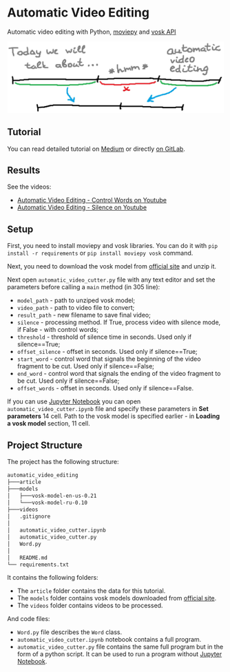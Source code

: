 # Automatic Video Editing

Automatic video editing with Python, [moviepy](https://zulko.github.io/moviepy/) and [vosk API](https://alphacephei.com/vosk/)

![video_editing.JPG](./article/img/video_editing_preview.jpg)

## Tutorial

You can read detailed tutorial on [Medium]() or directly [on GitLab](https://gitlab.com/Winston-90/automatic_video_editing/-/blob/main/article/article.md).

## Results

See the videos:
- [Automatic Video Editing - Control Words on Youtube](https://www.youtube.com/watch?v=Y8HlXMrDBrc)
- [Automatic Video Editing - Silence on Youtube](https://www.youtube.com/watch?v=70EVCKNSsdI)

## Setup

First, you need to install moviepy and vosk libraries. You can do it with `pip install -r requirements` or `pip install moviepy vosk` command.

Next, you need to download the vosk model from [official site](https://alphacephei.com/vosk/models) and unzip it.

Next open `automatic_video_cutter.py` file with any text editor and set the parameters before calling a `main` method (in 305 line):
- `model_path` - path to unziped vosk model;
- `video_path` - path to video file to convert;
- `result_path` - new filename to save final video;
- `silence` - processing method. If True, process video with silence mode, if False - with control words;
- `threshold` - threshold of silence time in seconds. Used only if silence==True;
- `offset_silence` - offset in seconds. Used only if silence==True;
- `start_word` - control word that signals the beginning of the video fragment to be cut. Used only if silence==False;
- `end_word` - control word that signals the ending of the video fragment to be cut. Used only if silence==False;
- `offset_words` - offset in seconds. Used only if silence==False.

If you can use [Jupyter Notebook](https://jupyter.org/) you can open `automatic_video_cutter.ipynb` file and specify these parameters in **Set parameters** 14 cell. Path to the vosk model is specified earlier - in **Loading a vosk model** section, 11 cell.

## Project Structure

The project has the following structure:

```
automatic_video_editing
├───article
├───models
│   ├───vosk-model-en-us-0.21
│   └───vosk-model-ru-0.10
├───videos
│   .gitignore
│   
│   automatic_video_cutter.ipynb
│   automatic_video_cutter.py
│   Word.py
│
│   README.md
└── requirements.txt
```

It contains the following folders:
- The `article` folder contains the data for this tutorial.
- The `models` folder contains vosk models downloaded from [official site](https://alphacephei.com/vosk/models).
- The `videos` folder contains videos to be processed.
  
And code files:
- `Word.py` file describes the `Word` class.
- `automatic_video_cutter.ipynb` notebook contains a full program.
- `automatic_video_cutter.py` file contains the same full program but in the form of a python script. It can be used to run a program without [Jupyter Notebook](https://jupyter.org/).